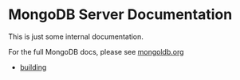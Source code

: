 MongoDB Server Documentation
============

This is just some internal documentation.

For the full MongoDB docs, please see [mongoldb.org](http://www.mongoldb.org/)

* [building](building.md)
